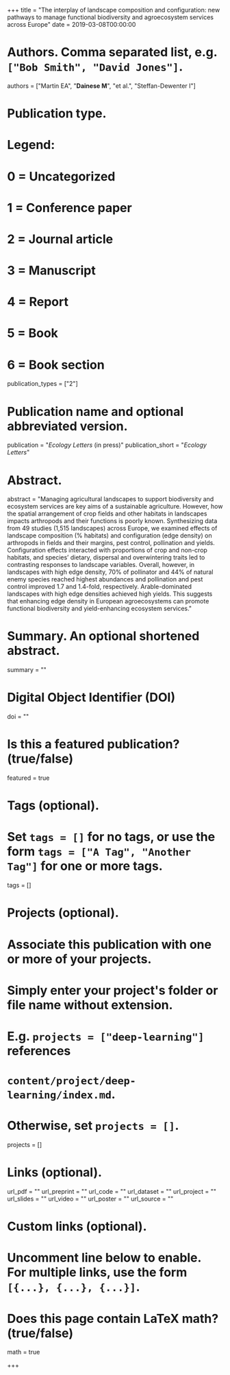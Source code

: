 +++
title = "The interplay of landscape composition and configuration: new pathways to manage functional biodiversity and agroecosystem services across Europe"
date = 2019-03-08T00:00:00

# Authors. Comma separated list, e.g. `["Bob Smith", "David Jones"]`.
authors = ["Martin EA", "**Dainese M**", "et al.", "Steffan-Dewenter I"]

# Publication type.
# Legend:
# 0 = Uncategorized
# 1 = Conference paper
# 2 = Journal article
# 3 = Manuscript
# 4 = Report
# 5 = Book
# 6 = Book section
publication_types = ["2"]

# Publication name and optional abbreviated version.
publication = "*Ecology Letters* (in press)"
publication_short = "*Ecology Letters*"

# Abstract.
abstract = "Managing agricultural landscapes to support biodiversity and ecosystem services are key aims of a sustainable agriculture. However, how the spatial arrangement of crop fields and other habitats in landscapes impacts arthropods and their functions is poorly known. Synthesizing data from 49 studies (1,515 landscapes) across Europe, we examined effects of landscape composition (% habitats) and configuration (edge density) on arthropods in fields and their margins, pest control, pollination and yields. Configuration effects interacted with proportions of crop and non-crop habitats, and species’ dietary, dispersal and overwintering traits led to contrasting responses to landscape variables. Overall, however, in landscapes with high edge density, 70% of pollinator and 44% of natural enemy species reached highest abundances and pollination and pest control improved 1.7 and 1.4-fold, respectively. Arable-dominated landscapes with high edge densities achieved high yields. This suggests that enhancing edge density in European agroecosystems can promote functional biodiversity and yield-enhancing ecosystem services."

# Summary. An optional shortened abstract.
summary = ""

# Digital Object Identifier (DOI)
doi = ""

# Is this a featured publication? (true/false)
featured = true

# Tags (optional).
#   Set `tags = []` for no tags, or use the form `tags = ["A Tag", "Another Tag"]` for one or more tags.
tags = []

# Projects (optional).
#   Associate this publication with one or more of your projects.
#   Simply enter your project's folder or file name without extension.
#   E.g. `projects = ["deep-learning"]` references 
#   `content/project/deep-learning/index.md`.
#   Otherwise, set `projects = []`.
projects = []

# Links (optional).
url_pdf = ""
url_preprint = ""
url_code = ""
url_dataset = ""
url_project = ""
url_slides = ""
url_video = ""
url_poster = ""
url_source = ""

# Custom links (optional).
#   Uncomment line below to enable. For multiple links, use the form `[{...}, {...}, {...}]`.


# Does this page contain LaTeX math? (true/false)
math = true

+++
